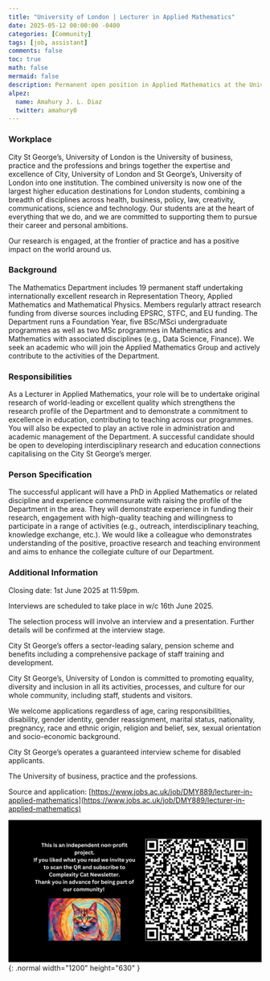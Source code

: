 ```yaml
---
title: "University of London | Lecturer in Applied Mathematics"
date: 2025-05-12 00:00:00 -0400
categories: [Community]
tags: [job, assistant]
comments: false
toc: true
math: false
mermaid: false
description: Permanent open position in Applied Mathematics at the University of London. They are particularly interested in profiles in Computational Social Science, Network Science, Data Science, and related fields. The application deadline is June 1st. 
alpez:
  name: Amahury J. L. Diaz
  twitter: amahury0
---
```

### Workplace
City St George’s, University of London is the University of business, practice and the professions and brings together the expertise and excellence of City, University of London and St George’s, University of London into one institution. The combined university is now one of the largest higher education destinations for London students, combining a breadth of disciplines across health, business, policy, law, creativity, communications, science and technology. Our students are at the heart of everything that we do, and we are committed to supporting them to pursue their career and personal ambitions.

Our research is engaged, at the frontier of practice and has a positive impact on the world around us.

### Background
The Mathematics Department includes 19 permanent staff undertaking internationally excellent research in Representation Theory, Applied Mathematics and Mathematical Physics. Members regularly attract research funding from diverse sources including EPSRC, STFC, and EU funding. The Department runs a Foundation Year, five BSc/MSci undergraduate programmes as well as two MSc programmes in Mathematics and Mathematics with associated disciplines (e.g., Data Science, Finance). We seek an academic who will join the Applied Mathematics Group and actively contribute to the activities of the Department.

### Responsibilities
As a Lecturer in Applied Mathematics, your role will be to undertake original research of world-leading or excellent quality which strengthens the research profile of the Department and to demonstrate a commitment to excellence in education, contributing to teaching across our programmes. You will also be expected to play an active role in administration and academic management of the Department. A successful candidate should be open to developing interdisciplinary research and education connections capitalising on the City St George’s merger.

### Person Specification
The successful applicant will have a PhD in Applied Mathematics or related discipline and experience commensurate with raising the profile of the Department in the area. They will demonstrate experience in funding their research, engagement with high-quality teaching and willingness to participate in a range of activities (e.g., outreach, interdisciplinary teaching, knowledge exchange, etc.). We would like a colleague who demonstrates understanding of the positive, proactive research and teaching environment and aims to enhance the collegiate culture of our Department.

### Additional Information
Closing date: 1st June 2025 at 11:59pm.

Interviews are scheduled to take place in w/c 16th June 2025.

The selection process will involve an interview and a presentation. Further details will be confirmed at the interview stage.

City St George’s offers a sector-leading salary, pension scheme and benefits including a comprehensive package of staff training and development.

City St George’s, University of London is committed to promoting equality, diversity and inclusion in all its activities, processes, and culture for our whole community, including staff, students and visitors.

We welcome applications regardless of age, caring responsibilities, disability, gender identity, gender reassignment, marital status, nationality, pregnancy, race and ethnic origin, religion and belief, sex, sexual orientation and socio-economic background.

City St George’s operates a guaranteed interview scheme for disabled applicants.

The University of business, practice and the professions.

Source and application: [https://www.jobs.ac.uk/job/DMY889/lecturer-in-applied-mathematics](https://www.jobs.ac.uk/job/DMY889/lecturer-in-applied-mathematics)

![Desktop View](/assets/img/fix/complexity-cat-newsletter.png){: .normal width="1200" height="630" }
